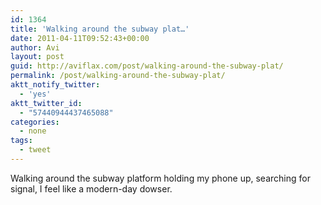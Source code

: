 ```yaml
---
id: 1364
title: 'Walking around the subway plat…'
date: 2011-04-11T09:52:43+00:00
author: Avi
layout: post
guid: http://aviflax.com/post/walking-around-the-subway-plat/
permalink: /post/walking-around-the-subway-plat/
aktt_notify_twitter:
  - 'yes'
aktt_twitter_id:
  - "57440944437465088"
categories:
  - none
tags:
  - tweet
---
```

Walking around the subway platform holding my phone up, searching for signal, I feel like a modern-day dowser.